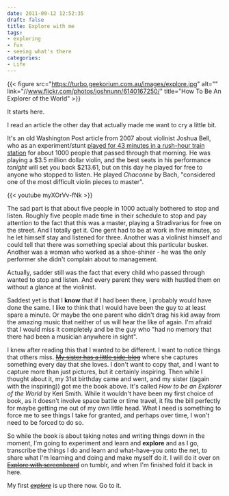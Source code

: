 ```yaml
---
date: 2011-09-12 12:52:35
draft: false
title: Explore with me
tags:
- exploring
- fun
- seeing what's there
categories:
- Life
---
```


{{< figure src="https://turbo.geekorium.com.au/images/explore.jpg" alt="" link="//www.flickr.com/photos/joshnunn/6140167250/" title="How To Be An Explorer of the World" >}}

It starts here.

I read an article the other day that actually made me want to cry a little bit.

It's an old Washington Post article from 2007 about violinist Joshua Bell, who as an experiment/stunt [played for 43 minutes in a rush-hour train station](http://www.washingtonpost.com/wp-dyn/content/article/2007/04/04/AR2007040401721.html) for about 1000 people that passed through that morning. He was playing a $3.5 million dollar violin, and the best seats in his performance *tonight* will set you back $213.61, but on this day he played for free to anyone who stopped to listen. He played *Chaconne* by Bach, "considered one of the most difficult violin pieces to master".

{{< youtube myXOrVv-fNk >}}

The sad part is that about five people in 1000 actually bothered to stop and listen. Roughly five people made time in their schedule to stop and pay attention to the fact that this was a master, playing a Stradivarius for free on the street. And I totally get it. One gent had to be at work in five minutes, so he let himself stay and listened for three. Another was a violinist himself and could tell that there was something special about this particular busker. Another was a woman who worked as a shoe-shiner - he was the only performer she didn't complain about to management.

Actually, sadder still was the fact that every child who passed through wanted to stop and listen. And every parent they were with hustled them on without a glance at the violinist.

Saddest yet is that I **know** that if I had been there, I probably would have done the same. I like to think that I would have been the guy to at least spare a minute. Or maybe the one parent who didn't drag his kid away from the amazing music that neither of us will hear the like of again. I'm afraid that I would miss it completely and be the guy who "had no memory that there had been a musician anywhere in sight".

I knew after reading this that I wanted to be different. I want to notice things that others miss. [~~My sister has a little side-blog~~](http://mygirlbetty.tumblr.com/) where she captures something every day that she loves. I don't want to copy that, and I want to capture more than just pictures, but it certainly inspiring. Then while I thought about it, my 31st birthday came and went, and my sister ((again with the inspiring)) got me the book above. It's called *How to be an Explorer of the World* by Keri Smith. While it wouldn't have been my first choice of book, as it doesn't involve space battle or time travel, it fits the bill perfectly for maybe getting me out of my own little head. What I need is something to force me to see things I take for granted, and perhaps over time, I won't need to be forced to do so.

So while the book is about taking notes and writing things down in the moment, I'm going to experiment and learn and **explore** and as I go, transcribe the things I do and learn and what-have-you onto the net, to share what I'm learning and doing and make myself do it. I will do it over on [~~Explore with screenbeard~~](http://screenbeardexplores.tumblr.com/) on tumblr, and when I'm finished fold it back in here.

My first [~~*explore*~~](http://screenbeardexplores.tumblr.com/post/10124082932/exploration-1-right-where-you-are-sitting) is up there now. Go to it.
